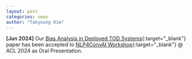 ```yaml
---
layout: post
categories: news
author: "Takyoung Kim"
---
```


<strong style="font-weight:600">[Jun 2024]</strong> Our [Bias Analysis in Deployed TOD Systems](https://arxiv.org/abs/2305.13857){:target="_blank"} paper has been accepted to [NLP4ConvAI Workshop](https://sites.google.com/view/6thnlp4convai){:target="_blank"} @ ACL 2024 as Oral Presentation.
